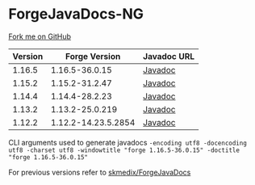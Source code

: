 # ForgeJavaDocs-NG
[Fork me on GitHub](https://github.com/Nekoyue/ForgeJavaDocs-NG)

| Version | Forge Version       | Javadoc URL |
| ------- | ------------------- | ----------- |
| 1.16.5  | 1.16.5-36.0.15      | [Javadoc](https://nekoyue.github.io/ForgeJavaDocs-NG//javadoc/1.16.5/)   |
| 1.15.2  | 1.15.2-31.2.47      | [Javadoc](https://nekoyue.github.io/ForgeJavaDocs-NG//javadoc/1.15.2/) |
| 1.14.4  | 1.14.4-28.2.23      | [Javadoc](https://nekoyue.github.io/ForgeJavaDocs-NG//javadoc/1.14.4/) |
| 1.13.2  | 1.13.2-25.0.219     | [Javadoc](https://nekoyue.github.io/ForgeJavaDocs-NG//javadoc/1.13.2/) |
| 1.12.2  | 1.12.2-14.23.5.2854 | [Javadoc](https://nekoyue.github.io/ForgeJavaDocs-NG//javadoc/1.12.2/) |

CLI arguments used to generate javadocs `-encoding utf8 -docencoding utf8 -charset utf8 -windowtitle "forge 1.16.5-36.0.15" -doctitle "forge 1.16.5-36.0.15"`

For previous versions refer to [skmedix/ForgeJavaDocs](https://skmedix.github.io/ForgeJavaDocs/)
